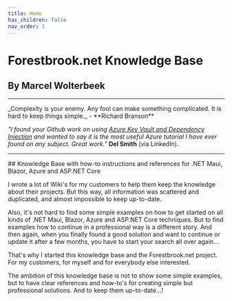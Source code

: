 ```yaml
---
title: Home
has_children: false
nav_order: 1
---
```


# Forestbrook.net Knowledge Base
## By Marcel Wolterbeek
<hr/>
_Complexity is your enemy. Any fool can make something complicated. It is hard to keep things simple._ - **Richard Branson**

_"I found your Github work on using [Azure Key Vault and Dependency Injection](/docs/azure/functionwithkeyvaultanddi) and wanted to say it is the most useful Azure tutorial I have ever found on any subject. Great work."_ **Del Smith** (via LinkedIn).

<hr/>
## Knowledge Base with how-to instructions and references for .NET Maui, Blazor, Azure and ASP.NET Core

I wrote a lot of Wiki's for my customers to help them keep the knowledge about their projects. But this way, all information was scattered and duplicated, and almost impossible to keep up-to-date.

Also, it's not hard to find some simple examples on how to get started on all kinds of .NET Maui, Blazor, Azure and ASP.NET Core techniques. But to find examples how to continue in a professional way is a different story. And then again, when you finally found a good solution and want to continue or update it after a few months, you have to start your search all over again...

That's why I started this knowledge base and the Forestbrook.net project. For my customers, for myself and for everybody else interested.

The ambition of this knowledge base is not to show some simple examples, but to have clear references and how-to's for creating simple but professional solutions. And to keep them up-to-date...!